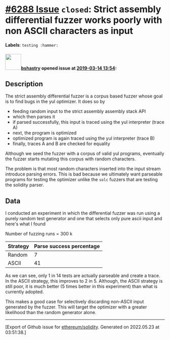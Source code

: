 # [\#6288 Issue](https://github.com/ethereum/solidity/issues/6288) `closed`: Strict assembly differential fuzzer works poorly with non ASCII characters as input
**Labels**: `testing :hammer:`


#### <img src="https://avatars.githubusercontent.com/u/2388185?v=4" width="50">[bshastry](https://github.com/bshastry) opened issue at [2019-03-14 13:54](https://github.com/ethereum/solidity/issues/6288):

## Description

The strict assembly differential fuzzer is a corpus based fuzzer whose goal is to find bugs in the yul optimizer. It does so by
  - feeding random input to the strict assembly assembly stack API
  - which then parses it
  - if parsed successfully, this input is traced using the yul interpreter (trace A)
  - next, the program is optimized
  - optimized program is again traced using the yul interpreter (trace B)
  - finally, traces A and B are checked for equality

Although we seed the fuzzer with a corpus of valid yul programs, eventually the fuzzer starts mutating this corpus with random characters.

The problem is that most random characters inserted into the input stream introduce parsing errors. This is bad because we ultimately want parseable programs for testing the optimizer unlike the `solc` fuzzers that are testing the solidity parser.

## Data

I conducted an experiment in which the differential fuzzer was run using a purely random test generator and one that selects only pure ascii input and here's what I found

Number of fuzzing runs = 300 k

| Strategy  | Parse success percentage |
| ------------- | ------------- |
| Random  | 7  |
| ASCII  | 41  |

As we can see, only 1 in 14 tests are actually parseable and create a trace. In the ASCII strategy, this improves to 2 in 5. Although, the ASCII strategy is still poor, it is much better (5 times better in this experiment) than what is currently adopted.

This makes a good case for selectively discarding non-ASCII input generated by the fuzzer. This will target the optimizer with a greater likelihood than the random generator alone.




-------------------------------------------------------------------------------



[Export of Github issue for [ethereum/solidity](https://github.com/ethereum/solidity). Generated on 2022.05.23 at 03:51:38.]
